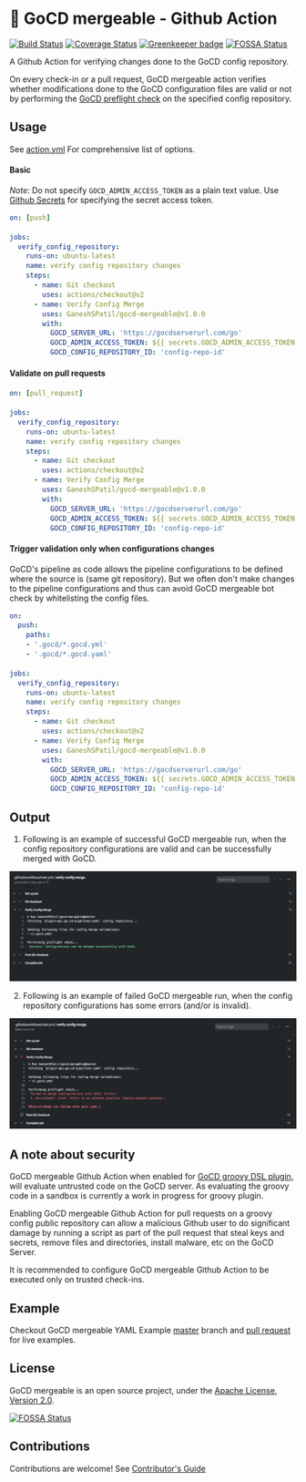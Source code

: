 # 🚀 GoCD mergeable - Github Action

[![Build Status](https://travis-ci.org/GaneshSPatil/gocd-mergeable.svg?branch=master)](https://travis-ci.org/GaneshSPatil/gocd-mergeable)
[![Coverage Status](https://coveralls.io/repos/github/GaneshSPatil/gocd-mergeable/badge.svg)](https://coveralls.io/github/GaneshSPatil/gocd-mergeable)
[![Greenkeeper badge](https://badges.greenkeeper.io/GaneshSPatil/gocd-mergeable.svg)](https://greenkeeper.io/)
[![FOSSA Status](https://app.fossa.io/api/projects/git%2Bgithub.com%2FGaneshSPatil%2Fgocd-mergeable.svg?type=shield)](https://app.fossa.io/projects/git%2Bgithub.com%2FGaneshSPatil%2Fgocd-mergeable?ref=badge_shield)

A Github Action for verifying changes done to the GoCD config repository. 

On every check-in or a pull request, GoCD mergeable action verifies whether modifications done to the GoCD configuration files are valid or not by performing the [GoCD preflight check](https://api.gocd.org/current/#preflight-check-of-config-repo-configurations) on the specified config repository.  


## Usage

See [action.yml](https://github.com/GaneshSPatil/gocd-mergeable/blob/master/action.yml) For comprehensive list of options.

#### Basic 

*Note:* Do not specify `GOCD_ADMIN_ACCESS_TOKEN` as a plain text value. 
Use [Github Secrets](https://help.github.com/en/actions/automating-your-workflow-with-github-actions/creating-and-using-encrypted-secrets) for specifying the secret access token.

```yaml
on: [push]

jobs:
  verify_config_repository:
    runs-on: ubuntu-latest
    name: verify config repository changes
    steps:
      - name: Git checkout
        uses: actions/checkout@v2
      - name: Verify Config Merge
        uses: GaneshSPatil/gocd-mergeable@v1.0.0
        with:
          GOCD_SERVER_URL: 'https://gocdserverurl.com/go'
          GOCD_ADMIN_ACCESS_TOKEN: ${{ secrets.GOCD_ADMIN_ACCESS_TOKEN }}
          GOCD_CONFIG_REPOSITORY_ID: 'config-repo-id'
```

#### Validate on pull requests

```yaml
on: [pull_request]

jobs:
  verify_config_repository:
    runs-on: ubuntu-latest
    name: verify config repository changes
    steps:
      - name: Git checkout
        uses: actions/checkout@v2
      - name: Verify Config Merge
        uses: GaneshSPatil/gocd-mergeable@v1.0.0
        with:
          GOCD_SERVER_URL: 'https://gocdserverurl.com/go'
          GOCD_ADMIN_ACCESS_TOKEN: ${{ secrets.GOCD_ADMIN_ACCESS_TOKEN }}
          GOCD_CONFIG_REPOSITORY_ID: 'config-repo-id'
```

#### Trigger validation only when configurations changes

GoCD's pipeline as code allows the pipeline configurations to be defined where the source is (same git repository).
But we often don't make changes to the pipeline configurations and thus can avoid GoCD mergeable bot check by whitelisting the config files. 

```yaml
on:
  push:
    paths:
    - '.gocd/*.gocd.yml'
    - '.gocd/*.gocd.yaml'

jobs:
  verify_config_repository:
    runs-on: ubuntu-latest
    name: verify config repository changes
    steps:
      - name: Git checkout
        uses: actions/checkout@v2
      - name: Verify Config Merge
        uses: GaneshSPatil/gocd-mergeable@v1.0.0
        with:
          GOCD_SERVER_URL: 'https://gocdserverurl.com/go'
          GOCD_ADMIN_ACCESS_TOKEN: ${{ secrets.GOCD_ADMIN_ACCESS_TOKEN }}
          GOCD_CONFIG_REPOSITORY_ID: 'config-repo-id'
```

## Output

1. Following is an example of successful GoCD mergeable run, when the config repository configurations are valid and can be successfully merged with GoCD.

![GoCD mergeable Success Output](images/success.png "GoCD mergeable Success!")

2. Following is an example of failed GoCD mergeable run, when the config repository configurations has some errors (and/or is invalid).

![GoCD mergeable Failed Output](images/failure.png "GoCD mergeable Failed!") 

## A note about security

GoCD mergeable Github Action when enabled for [GoCD groovy DSL plugin](https://github.com/gocd-contrib/gocd-groovy-dsl-config-plugin), will evaluate untrusted code on the GoCD server. As evaluating the groovy code in a sandbox is currently a work in progress for groovy plugin.

Enabling GoCD mergeable Github Action for pull requests on a groovy config public repository can allow a malicious Github user to do significant damage by running a script as part of the pull request that steal keys and secrets, remove files and directories, install malware, etc on the GoCD Server.  

It is recommended to configure GoCD mergeable Github Action to be executed only on trusted check-ins. 

## Example

Checkout GoCD mergeable YAML Example [master](https://github.com/GaneshSPatil/gocd-mergeable-yaml-example) branch and [pull request](https://github.com/GaneshSPatil/gocd-mergeable-yaml-example/pull/1) for live examples.

## License

GoCD mergeable is an open source project, under the [Apache License, Version 2.0](https://www.apache.org/licenses/LICENSE-2.0).


[![FOSSA Status](https://app.fossa.io/api/projects/git%2Bgithub.com%2FGaneshSPatil%2Fgocd-mergeable.svg?type=large)](https://app.fossa.io/projects/git%2Bgithub.com%2FGaneshSPatil%2Fgocd-mergeable?ref=badge_large)

## Contributions
Contributions are welcome! See [Contributor's Guide](contributors.md)